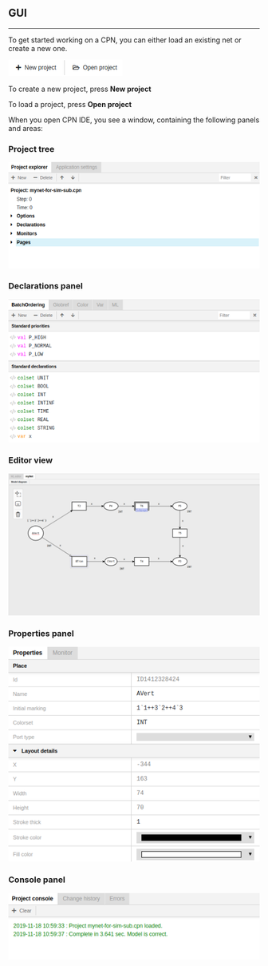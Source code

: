 ## GUI
---

To get started working on a CPN, you can either load an existing net or create a new one.

![Screenshot](img/head.png)

To create a new project, press **New project**

To load a project, press **Open project**


When you open CPN IDE, you see a window, containing the following panels and areas:

### Project tree 

![Screenshot](img/project-tree.png)

### Declarations panel

![Screenshot](img/declarations-panel.png)

### Editor view

![Screenshot](img/editor-view.png)

### Properties panel

![Screenshot](img/properties-panel.png)

### Console panel

![Screenshot](img/console-panel.png)